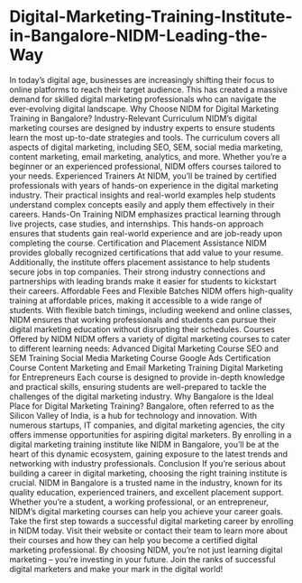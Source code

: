 # Digital-Marketing-Training-Institute-in-Bangalore-NIDM-Leading-the-Way
In today’s digital age, businesses are increasingly shifting their focus to online platforms to reach their target audience. This has created a massive demand for skilled digital marketing professionals who can navigate the ever-evolving digital landscape. 
Why Choose NIDM for Digital Marketing Training in Bangalore?
Industry-Relevant Curriculum
NIDM’s digital marketing courses are designed by industry experts to ensure students learn the most up-to-date strategies and tools. The curriculum covers all aspects of digital marketing, including SEO, SEM, social media marketing, content marketing, email marketing, analytics, and more. Whether you’re a beginner or an experienced professional, NIDM offers courses tailored to your needs.
Experienced Trainers
At NIDM, you’ll be trained by certified professionals with years of hands-on experience in the digital marketing industry. Their practical insights and real-world examples help students understand complex concepts easily and apply them effectively in their careers.
Hands-On Training
NIDM emphasizes practical learning through live projects, case studies, and internships. This hands-on approach ensures that students gain real-world experience and are job-ready upon completing the course.
Certification and Placement Assistance
NIDM provides globally recognized certifications that add value to your resume. Additionally, the institute offers placement assistance to help students secure jobs in top companies. Their strong industry connections and partnerships with leading brands make it easier for students to kickstart their careers.
Affordable Fees and Flexible Batches
NIDM offers high-quality training at affordable prices, making it accessible to a wide range of students. With flexible batch timings, including weekend and online classes, NIDM ensures that working professionals and students can pursue their digital marketing education without disrupting their schedules.
Courses Offered by NIDM
NIDM offers a variety of digital marketing courses to cater to different learning needs:
Advanced Digital Marketing Course
SEO and SEM Training
Social Media Marketing Course
Google Ads Certification Course
Content Marketing and Email Marketing Training
Digital Marketing for Entrepreneurs
Each course is designed to provide in-depth knowledge and practical skills, ensuring students are well-prepared to tackle the challenges of the digital marketing industry.
Why Bangalore is the Ideal Place for Digital Marketing Training?
Bangalore, often referred to as the Silicon Valley of India, is a hub for technology and innovation. With numerous startups, IT companies, and digital marketing agencies, the city offers immense opportunities for aspiring digital marketers. By enrolling in a digital marketing training institute like NIDM in Bangalore, you’ll be at the heart of this dynamic ecosystem, gaining exposure to the latest trends and networking with industry professionals.
Conclusion
If you’re serious about building a career in digital marketing, choosing the right training institute is crucial. NIDM in Bangalore is a trusted name in the industry, known for its quality education, experienced trainers, and excellent placement support. Whether you’re a student, a working professional, or an entrepreneur, NIDM’s digital marketing courses can help you achieve your career goals.
Take the first step towards a successful digital marketing career by enrolling in NIDM today. Visit their website or contact their team to learn more about their courses and how they can help you become a certified digital marketing professional.
By choosing NIDM, you’re not just learning digital marketing – you’re investing in your future. Join the ranks of successful digital marketers and make your mark in the digital world!

